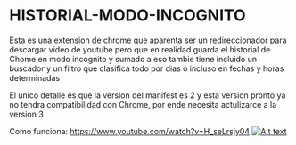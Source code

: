 # HISTORIAL-MODO-INCOGNITO
Esta es una extension de chrome que aparenta ser un redireccionador para descargar video de youtube pero que en realidad guarda el historial de Chome en modo incognito y sumado a eso tambie tiene incluido un buscador y un filtro que clasifica todo por dias o incluso en fechas y horas determinadas

El unico detalle es que la version del manifest es 2 y esta version pronto ya no tendra compatibilidad con Chrome, por ende necesita actulizarce a la version 3

Como funciona: https://www.youtube.com/watch?v=H_seLrsjy04
[![Alt text](https://img.youtube.com/vi/H_seLrsjy04/0.jpg)](https://www.youtube.com/watch?v=H_seLrsjy04)
